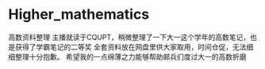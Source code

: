 # Higher_mathematics
高数资料整理
主播就读于CQUPT，稍微整理了一下大一这个学年的高数笔记，也是获得了学霸笔记的二等奖
全套资料放在网盘里供大家取用，时间仓促，无法细细整理十分抱歉。
希望我的一点绵薄之力能够帮助邮兵们度过大一的高数折磨

